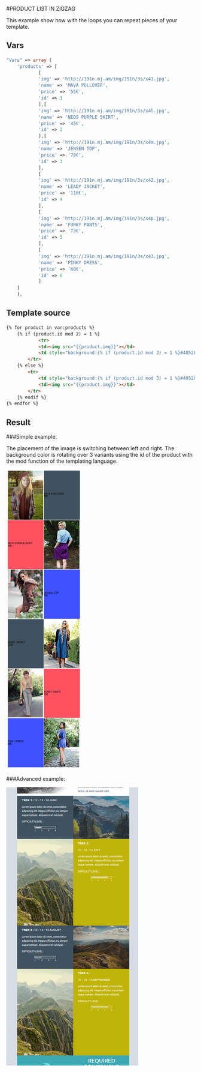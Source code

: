 #PRODUCT LIST IN ZIGZAG 

This example show how with the loops you can repeat pieces of your template.

## Vars 

```php
"Vars" => array (
	'products' => [
			[
			'img' => 'http://191n.mj.am/img/191n/3s/x41.jpg',
			'name' => 'MAVA PULLOVER',
			'price' => '55€',
			'id' => 1		
			],[
			'img' => 'http://191n.mj.am/img/191n/3s/x4l.jpg',
			'name' => 'NEOS PURPLE SKIRT',
			'price' => '45€',
			'id' => 2
			],[
			'img' => 'http://191n.mj.am/img/191n/3s/x4m.jpg',
			'name' => 'JENSEN TOP',
			'price' => '78€',
			'id' => 3
			],
			[
			'img' => 'http://191n.mj.am/img/191n/3s/x42.jpg',
			'name' => 'LEADY JACKET',
			'price' => '110€',
			'id' => 4		
			],
			[
			'img' => 'http://191n.mj.am/img/191n/3s/x4p.jpg',
			'name' => 'FUNKY PANTS',
			'price' => '73€',
			'id' => 5
			],
			[
			'img' => 'http://191n.mj.am/img/191n/3s/x43.jpg',
			'name' => 'PINKY DRESS',
			'price' => '60€',
			'id' => 6
			]
	] 
    ),

```

## Template source

```html
{% for product in var:products %}
	{% if (product.id mod 2) = 1 %}
	       	<tr>
			<td><img src="{{product.img}}"></td>
			<td style="background:{% if (product.id mod 3) = 1 %}#405260{% elseif (product.id mod 3) = 2 %}#ff5260{% else %}#4052ff{% endif %};">{{product.name}}<br>{{product.price}}</td>
		</tr>
	{% else %}
		<tr>
			<td style="background:{% if (product.id mod 3) = 1 %}#405260{% elseif (product.id mod 3) = 2 %}#ff5260{% else %}#4052ff{% endif %};">{{product.name}}<br>{{product.price}}</td>
			<td><img src="{{product.img}}"></td>
		</tr>
	{% endif %}
{% endfor %}
```

## Result

###Simple example:

The placement of the image is switching between left and right.
The background color is rotating over 3 variants using the id of the product with the mod function of the templating language.
 
![Example 1](media/zigzag.png)

###Advanced example:

![Example 1](media/zigzag_design.png)



